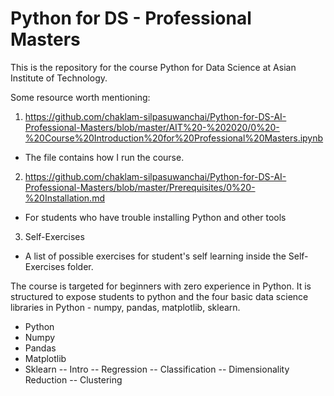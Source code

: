 # Python for DS - Professional Masters

This is the repository for the course Python for Data Science at Asian Institute of Technology.

Some resource worth mentioning:

1. https://github.com/chaklam-silpasuwanchai/Python-for-DS-AI-Professional-Masters/blob/master/AIT%20-%202020/0%20-%20Course%20Introduction%20for%20Professional%20Masters.ipynb
  - The file contains how I run the course.
2. https://github.com/chaklam-silpasuwanchai/Python-for-DS-AI-Professional-Masters/blob/master/Prerequisites/0%20-%20Installation.md
  - For students who have trouble installing Python and other tools
3. Self-Exercises
  - A list of possible exercises for student's self learning inside the Self-Exercises folder.

The course is targeted for beginners with zero experience in Python.  It is structured to expose students to python and the four basic data science libraries in Python - numpy, pandas, matplotlib, sklearn.

  - Python
  - Numpy
  - Pandas
  - Matplotlib
  - Sklearn
  -- Intro
  -- Regression
  -- Classification
  -- Dimensionality Reduction
  -- Clustering
